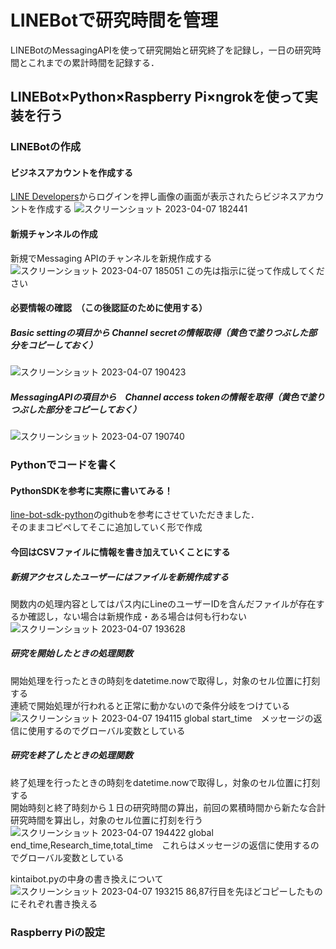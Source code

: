 # LINEBotで研究時間を管理
LINEBotのMessagingAPIを使って研究開始と研究終了を記録し，一日の研究時間とこれまでの累計時間を記録する．


## LINEBot×Python×Raspberry Pi×ngrokを使って実装を行う
### LINEBotの作成
#### ビジネスアカウントを作成する
[LINE Developers](https://developers.line.biz/ja/services/messaging-api/)からログインを押し画像の画面が表示されたらビジネスアカウントを作成する
![スクリーンショット 2023-04-07 182441](https://user-images.githubusercontent.com/130141399/230583693-8baeb486-9372-418f-9d76-e6fbb0668512.png)
#### 新規チャンネルの作成
新規でMessaging APIのチャンネルを新規作成する
![スクリーンショット 2023-04-07 185051](https://user-images.githubusercontent.com/130141399/230587893-362e5352-c44f-4a03-a34c-60be49c27417.png)
この先は指示に従って作成してください
#### 必要情報の確認　（この後認証のために使用する）
##### Basic settingの項目から Channel secretの情報取得（黄色で塗りつぶした部分をコピーしておく）
![スクリーンショット 2023-04-07 190423](https://user-images.githubusercontent.com/130141399/230590256-a0fb51cc-a4fd-4c5a-bd82-90bfd5647865.png)
##### MessagingAPIの項目から　Channel access tokenの情報を取得（黄色で塗りつぶした部分をコピーしておく）
![スクリーンショット 2023-04-07 190740](https://user-images.githubusercontent.com/130141399/230590813-c03c9b08-683e-4703-858d-df475ad6ed6f.png)

###  Pythonでコードを書く
#### PythonSDKを参考に実際に書いてみる！
[line-bot-sdk-python](https://github.com/line/line-bot-sdk-python)のgithubを参考にさせていただきました．  
そのままコピペしてそこに追加していく形で作成  

#### 今回はCSVファイルに情報を書き加えていくことにする

##### 新規アクセスしたユーザーにはファイルを新規作成する
関数内の処理内容としてはパス内にLineのユーザーIDを含んだファイルが存在するか確認し，ない場合は新規作成・ある場合は何も行わない
![スクリーンショット 2023-04-07 193628](https://user-images.githubusercontent.com/130141399/230594918-89d92fb9-2c0f-4dc8-8349-fbd40814ea61.png)

##### 研究を開始したときの処理関数
開始処理を行ったときの時刻をdatetime.nowで取得し，対象のセル位置に打刻する  
連続で開始処理が行われると正常に動かないので条件分岐をつけている
![スクリーンショット 2023-04-07 194115](https://user-images.githubusercontent.com/130141399/230595271-06ee964d-1f6f-4b5b-af4d-0c643b817807.png)
global start_time　メッセージの返信に使用するのでグローバル変数としている

##### 研究を終了したときの処理関数
終了処理を行ったときの時刻をdatetime.nowで取得し，対象のセル位置に打刻する  
開始時刻と終了時刻から１日の研究時間の算出，前回の累積時間から新たな合計研究時間を算出し，対象のセル位置に打刻を行う
![スクリーンショット 2023-04-07 194422](https://user-images.githubusercontent.com/130141399/230595701-13513236-b8a5-4942-a81c-295bb88350de.png)
global end_time,Research_time,total_time　これらはメッセージの返信に使用するのでグローバル変数としている

kintaibot.pyの中身の書き換えについて
![スクリーンショット 2023-04-07 193215](https://user-images.githubusercontent.com/130141399/230593982-2bdb5860-036b-4d4e-9998-e200e59de119.png)
86,87行目を先ほどコピーしたものにそれぞれ書き換える

### Raspberry Piの設定
#### 

